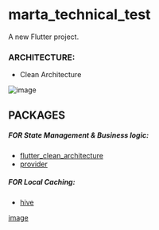 # marta_technical_test

A new Flutter project.

### ARCHITECTURE:

- Clean Architecture

![image](https://user-images.githubusercontent.com/45595606/268516921-9e8d7eec-8de0-416f-ad1b-eee5a4561a61.png)

## PACKAGES

##### FOR State Management & Business logic:

- [flutter_clean_architecture](https://pub.dev/packages/flutter_clean_architecture)
- [provider](https://pub.dev/packages/provider)

##### FOR Local Caching:

- [hive](https://pub.dev/packages/hive)

[image](https://raw.githubusercontent.com/Blackterm/marta_technical_test/main/assets/appScreenshot/Simulator%20Screenshot%20-%20iPhone%2015%20Pro%20Max%20-%202023-11-01%20at%2018.32.19.png?token=GHSAT0AAAAAACJWITIV3W4376YDZPS7AGISZKCPN5Q)
